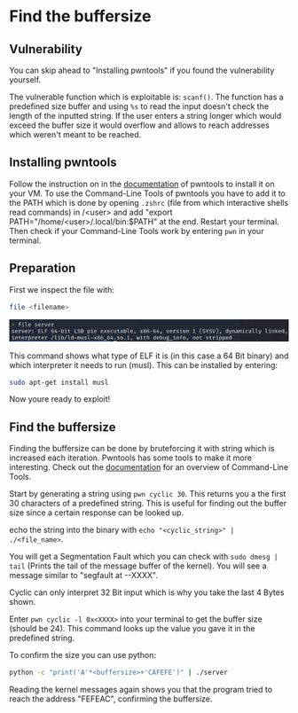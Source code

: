 # Find the buffersize
## Vulnerability
You can skip ahead to "Installing pwntools" if you found the vulnerability yourself. 

The vulnerable function which is exploitable is: ```scanf()```. The function has a predefined size buffer and using ```%s``` to read the input doesn't check the length of the inputted string. If the user enters a string longer which would exceed the buffer size it would overflow and allows to reach addresses which weren't meant to be reached. 

## Installing pwntools
Follow the instruction on in the [documentation](https://docs.pwntools.com/en/stable/install.html) of pwntools to install it on your VM. To use the Command-Line Tools of pwntools you have to add it to the PATH which is done by opening ```.zshrc``` (file from which interactive shells read commands) in /\<user> and add "export PATH="/home/\<user>/.local/bin:$PATH" at the end. Restart your terminal. Then check if your Command-Line Tools work by entering ```pwn``` in your terminal. 

## Preparation
First we inspect the file with:
```sh
file <filename>
```
![File Command](../images/file-cmd.png)

This command shows what type of ELF it is (in this case a 64 Bit binary) and which interpreter it needs to run (musl). This can be installed by entering:
```sh
sudo apt-get install musl
```
Now youre ready to exploit!

## Find the buffersize
Finding the buffersize can be done by bruteforcing it with string which is increased each iteration. Pwntools has some tools to make it more interesting. Check out the [documentation](https://docs.pwntools.com/en/stable/commandline.html) for an overview of Command-Line Tools.

Start by generating a string using ```pwn cyclic 30```. This returns you a the first 30 characters of a predefined string. This is useful for finding out the buffer size since a certain response can be looked up.

echo the string into the binary with ```echo "<cyclic_string>" | ./<file_name>```.

You will get a Segmentation Fault which you can check with ```sudo dmesg | tail``` (Prints the tail of the message buffer of the kernel). You will see a message similar to "segfault at --XXXX". 

Cyclic can only interpret 32 Bit input which is why you take the last 4 Bytes shown. 

Enter ```pwn cyclic -l 0x<XXXX>``` into your terminal to get the buffer size (should be 24). This command looks up the value you gave it in the predefined string. 

To confirm the size you can use python:
```sh
python -c "print('A'*<buffersize>+'CAFEFE')" | ./server
``` 
Reading the kernel messages again shows you that the program tried to reach the address "FEFEAC", confirming the buffersize.







